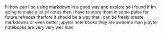 hi how can i be using markdown in a good way and explore 
so i found if Im going to make a lot of notes then i have to 
store them in some palce for future refreces
therfore it should be a way that i can be freely create markdowns
or even better jupyter note books
they are awsome man jupyter notebooks are very very well man

